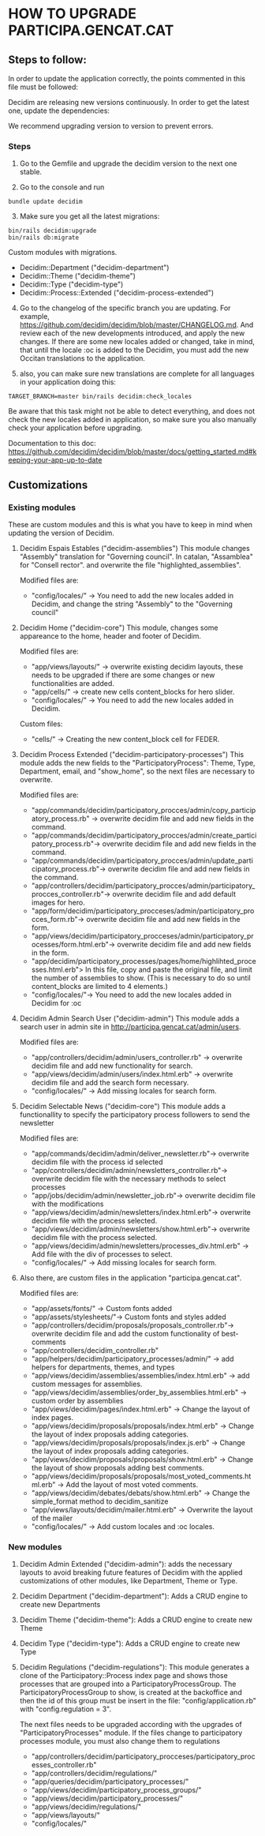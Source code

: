 # HOW TO UPGRADE PARTICIPA.GENCAT.CAT

## Steps to follow:
In order to update the application correctly, the points commented in this file must be followed:

Decidim are releasing new versions continuously. In order to get the latest one, update the dependencies:

We recommend upgrading version to version to prevent errors.

### Steps

1. Go to the Gemfile and upgrade the decidim version to the next one stable.

2. Go to the console and run
```console
bundle update decidim
```

3. Make sure you get all the latest migrations:
```console
bin/rails decidim:upgrade
bin/rails db:migrate
```

  Custom modules with migrations.
  * Decidim::Department ("decidim-department")
  * Decidim::Theme ("decidim-theme")
  * Decidim::Type ("decidim-type")
  * Decidim::Process::Extended ("decidim-process-extended")


4. Go to the changelog of the specific branch you are updating. For example, https://github.com/decidim/decidim/blob/master/CHANGELOG.md. And review each of the new developments introduced, and apply the new changes. If there are some new locales added or changed, take in mind, that until the locale :oc is added to the Decidim, you must add the new Occitan translations to the application.

5. also, you can make sure new translations are complete for all languages in your application doing this:
```console
TARGET_BRANCH=master bin/rails decidim:check_locales
```
Be aware that this task might not be able to detect everything, and does not check the new locales added in application, so make sure you also manually check your application before upgrading.

Documentation to this doc:
https://github.com/decidim/decidim/blob/master/docs/getting_started.md#keeping-your-app-up-to-date

## Customizations

### Existing modules
These are custom modules  and this is what you have to keep in mind when updating the version of Decidim.

  1. Decidim Espais Estables ("decidim-assemblies")
      This module changes "Assembly" translation for "Governing council". In catalan, "Assamblea" for "Consell rector". and overwrite the file "highlighted_assemblies".

      Modified files are:
      * "config/locales/" -> You need to add the new locales added in Decidim, and change the string "Assembly" to the "Governing council"


  2. Decidim Home ("decidim-core")
      This module, changes some appareance to the home, header and footer of Decidim.

      Modified files are:
      * "app/views/layouts/" -> overwrite existing decidim layouts, these needs to be upgraded if there are some changes or new functionalities are added.
      * "app/cells/" -> create new cells content_blocks for hero slider.
      * "config/locales/" -> You need to add the new locales added in Decidim.

      Custom files:
      * "cells/" -> Creating the new content_block cell for FEDER. 

  3. Decidim Process Extended ("decidim-participatory-processes")
      This module adds the new fields to the "ParticipatoryProcess": Theme, Type, Department, email, and "show_home", so the next files are necessary to overwrite.

      Modified files are:
      * "app/commands/decidim/participatory_procces/admin/copy_participatory_process.rb" -> overwrite decidim file and add new fields in the command.
      * "app/commands/decidim/participatory_procces/admin/create_participatory_process.rb"-> overwrite decidim file and add new fields in the command.
      * "app/commands/decidim/participatory_procces/admin/update_participatory_process.rb"-> overwrite decidim file and add new fields in the command.
      * "app/controllers/decidim/participatory_procces/admin/participatory_procces_controller.rb"-> overwrite decidim file and add default images for hero.
      * "app/form/decidim/participatory_procceses/admin/participatory_procces_form.rb"-> overwrite decidim file and add new fields in the form.
      * "app/views/decidim/participatory_procceses/admin/participatory_processes/form.html.erb"-> overwrite decidim file and add new fields in the form.
      * "app/decidim/participatory_processes/pages/home/highlihted_processes.html.erb"> In this file, copy and paste the original file, and limit the number of assemblies to show. (This is necessary to do so until content_blocks are limited to 4 elements.)
      * "config/locales/"-> You need to add the new locales added in Decidim for :oc


  4. Decidim Admin Search User ("decidim-admin")
      This module adds a search user in admin site in http://participa.gencat.cat/admin/users.

      Modified files are:
      * "app/controllers/decidim/admin/users_controller.rb" -> overwrite decidim file and add new functionality for search.
      * "app/views/decidim/admin/users/index.html.erb" -> overwrite decidim file and add the search form necessary.
      * "config/locales/" -> Add missing locales for search form.


  5. Decidim Selectable News ("decidim-core")
      This module adds a functionallity to specify the participatory process followers to send the newsletter

      Modified files are:
      * "app/commands/decidim/admin/deliver_newsletter.rb"-> overwrite decidim file with the process id selected
      * "app/controllers/decidim/admin/newsletters_controller.rb"-> overwrite decidim file with the necessary methods to select processes
      * "app/jobs/decidim/admin/newsletter_job.rb"-> overwrite decidim file with the modifications
      * "app/views/decidim/admin/newsletters/index.html.erb"-> overwrite decidim file with the process selected.
      * "app/views/decidim/admin/newsletters/show.html.erb"-> overwrite decidim file with the process selected.
      * "app/views/decidim/admin/newsletters/processes_div.html.erb" -> Add file with the div of processes to select.
      * "config/locales/" -> Add missing locales for search form.


  6. Also there, are custom files in the application "participa.gencat.cat".

      Modified files are:
      * "app/assets/fonts/" -> Custom fonts added
      * "app/assets/stylesheets/"-> Custom fonts and styles added
      * "app/controllers/decidim/proposals/proposals_controller.rb"-> overwrite decidim file and add the custom functionality of best-comments
      * "app/controllers/decidim_controller.rb"
      * "app/helpers/decidim/participatory_processes/admin/" -> add helpers for departments, themes, and types
      * "app/views/decidim/assemblies/assemblies/index.html.erb" -> add custom messages for assemblies.
      * "app/views/decidim/assemblies/order_by_assemblies.html.erb" -> custom order by assemblies
      * "app/views/decidim/pages/index.html.erb" -> Change the layout of index pages.
      * "app/views/decidim/proposals/proposals/index.html.erb" -> Change the layout of index proposals adding categories.
      * "app/views/decidim/proposals/proposals/index.js.erb" -> Change the layout of index proposals adding categories.
      * "app/views/decidim/proposals/proposals/show.html.erb" -> Change the layout of show proposals adding best comments.
      * "app/views/decidim/proposals/proposals/most_voted_comments.html.erb" -> Add the layout of most voted comments.
      * "app/views/decidim/debates/debats/show.html.erb" -> Change the simple_format method to decidim_sanitize
      * "app/views/layouts/decidim/mailer.html.erb" -> Overwrite the layout of the mailer
      * "config/locales/" -> Add custom locales and :oc locales.

### New modules
  1. Decidim Admin Extended ("decidim-admin"):
  adds the necessary layouts to avoid breaking future features of Decidim with the applied customizations of other modules, like Department, Theme or Type.

  2. Decidim Department ("decidim-department"): Adds a CRUD engine to create new Departments

  3. Decidim Theme ("decidim-theme"): Adds a CRUD engine to create new Theme

  4. Decidim Type ("decidim-type"): Adds a CRUD engine to create new Type

  5. Decidim Regulations ("decidim-regulations"): This module generates a clone of the Participatory::Process index page and shows those processes that are grouped into a ParticipatoryProcessGroup. The ParticipatoryProcessGroup to show, is created at the backoffice and then the id of this group must be insert in the file: "config/application.rb" with "config.regulation = 3".

      The next files needs to be upgraded according with the upgrades of "ParticipatoryProcesses" module. If the files change to participatory processes module, you must also change them to regulations
      * "app/controllers/decidim/participatory_procceses/participatory_processes_controller.rb"
      * "app/controllers/decidim/regulations/"
      * "app/queries/decidim/participatory_processes/"
      * "app/views/decidim/participatory_process_groups/"
      * "app/views/decidim/participatory_processes/"
      * "app/views/decidim/regulations/"
      * "app/views/layouts/"
      * "config/locales/"

